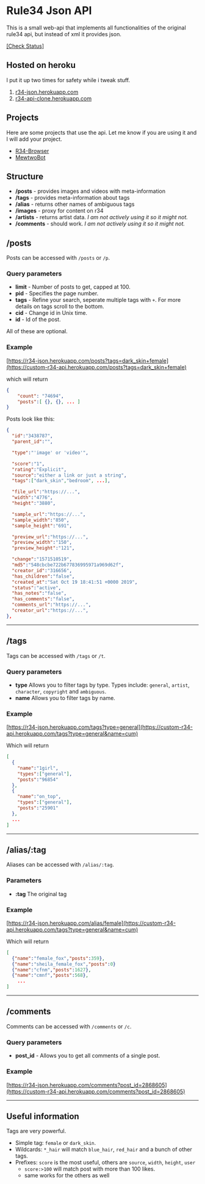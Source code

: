 # Rule34 Json API

This is a small web-api that implements all functionalities of the original rule34 api, but instead of xml it provides json.

[[Check Status]](https://stats.uptimerobot.com/EZVwES34jJ)

## Hosted on heroku

I put it up two times for safety while i tweak stuff.

1.  [r34-json.herokuapp.com](https://r34-json.herokuapp.com)
2.  [r34-api-clone.herokuapp.com](https://r34-api-clone.herokuapp.com)

## Projects

Here are some projects that use the api. Let me know if you are using it and I will add your project.

- [R34-Browser](https://kurozenzen.github.io/r34-react)
- [MewtwoBot](https://github.com/sks316/mewtwo-bot)

## Structure

- **/posts** - provides images and videos with meta-information
- **/tags** - provides meta-information about tags
- **/alias** - returns other names of ambiguous tags
- **/images** - proxy for content on r34
- **/artists** - returns artist data. _I am not actively using it so it might not._
- **/comments** - should work. _I am not actively using it so it might not._

## /posts

Posts can be accessed with `/posts` or `/p`.

### Query parameters

- **limit** - Number of posts to get, capped at 100.
- **pid** - Specifies the page number.
- **tags** - Refine your search, seperate multiple tags with `+`. For more details on tags scroll to the bottom.
- **cid** - Change id in Unix time.
- **id** - Id of the post.

All of these are optional.

### Example

[https://r34-json.herokuapp.com/posts?tags=dark_skin+female](https://custom-r34-api.herokuapp.com/posts?tags=dark_skin+female)

which will return

```json
{
    "count": "74694",
    "posts":[ {}, {}, ... ]
}
```

Posts look like this:

```json
{
  "id":"3438787",
  "parent_id":"",

  "type":"'image' or 'video'",

  "score":"1",
  "rating":"Explicit",
  "source":"either a link or just a string",
  "tags":["dark_skin","bedroom", ...],

  "file_url":"https://...",
  "width":"4776",
  "height":"3880",

  "sample_url":"https://...",
  "sample_width":"850",
  "sample_height":"691",

  "preview_url":"https://...",
  "preview_width":"150",
  "preview_height":"121",

  "change":"1571510519",
  "md5":"548cbcbe722b677836995971a969d62f",
  "creator_id":"316656",
  "has_children":"false",
  "created_at":"Sat Oct 19 18:41:51 +0000 2019",
  "status":"active",
  "has_notes":"false",
  "has_comments":"false",
  "comments_url":"https://...",
  "creator_url":"https://...",
},
```

---

## /tags

Tags can be accessed with `/tags` or `/t`.

### Query parameters

- **type** Allows you to filter tags by type. Types include: `general`, `artist`, `character`, `copyright` and `ambiguous`.
- **name** Allows you to filter tags by name.

### Example

[https://r34-json.herokuapp.com/tags?type=general](https://custom-r34-api.herokuapp.com/tags?type=general&name=cum)

Which will return

```json
[
  {
    "name":"1girl",
    "types":["general"],
    "posts":"96854"
  },
  {
    "name":"on_top",
    "types":["general"],
    "posts":"25901"
  },
  ...
]
```

---

## /alias/:tag

Aliases can be accessed with `/alias/:tag`.

### Parameters

- **:tag** The original tag

### Example

[https://r34-json.herokuapp.com/alias/female](https://custom-r34-api.herokuapp.com/tags?type=general&name=cum)

Which will return

```json
[
  {"name":"female_fox","posts":359},
  {"name":"sheila_female_fox","posts":0}
  {"name":"cfnm","posts":1627},
  {"name":"cmnf","posts":568},
    ...
]
```

---

## /comments

Comments can be accessed with `/comments` or `/c`.

### Query parameters

- **post_id** - Allows you to get all comments of a single post.

### Example

[https://r34-json.herokuapp.com/comments?post_id=2868605](https://custom-r34-api.herokuapp.com/comments?post_id=2868605)

---

## Useful information

Tags are very powerful.

- Simple tag: `female` or `dark_skin`.
- Wildcards: `*_hair` will match `blue_hair`, `red_hair` and a bunch of other tags.
- Prefixes: `score` is the most useful, others are `source`, `width`, `height`, `user`
  - `score:>100` will match post with more than 100 likes.
  - same works for the others as well
